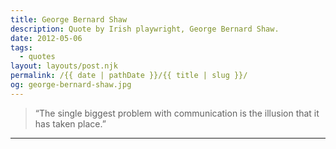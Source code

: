 ```yaml
---
title: George Bernard Shaw
description: Quote by Irish playwright, George Bernard Shaw.
date: 2012-05-06
tags: 
  - quotes
layout: layouts/post.njk
permalink: /{{ date | pathDate }}/{{ title | slug }}/
og: george-bernard-shaw.jpg
---
```


> “The single biggest problem with communication is the illusion that it has taken place.”

---
